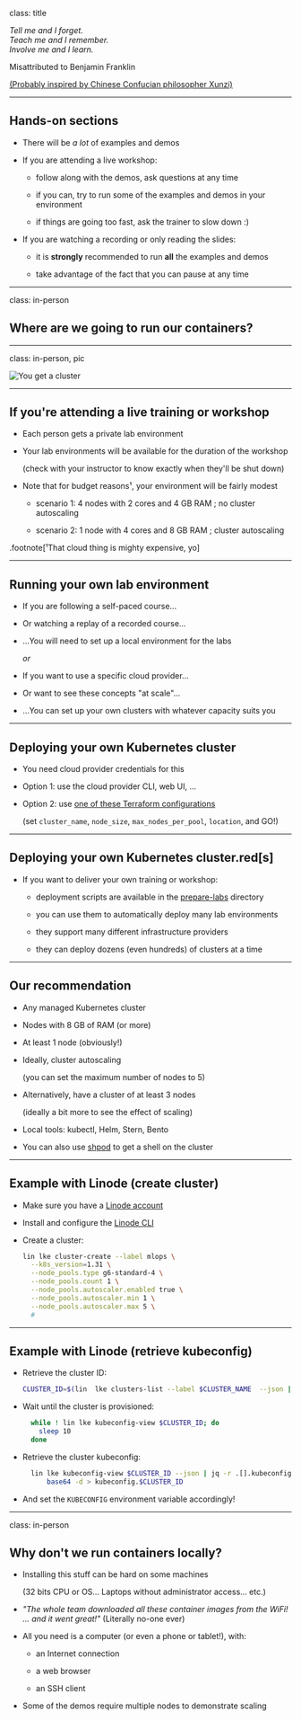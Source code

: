 class: title

*Tell me and I forget.*
<br/>
*Teach me and I remember.*
<br/>
*Involve me and I learn.*

Misattributed to Benjamin Franklin

[(Probably inspired by Chinese Confucian philosopher Xunzi)](https://www.barrypopik.com/index.php/new_york_city/entry/tell_me_and_i_forget_teach_me_and_i_may_remember_involve_me_and_i_will_lear/)

---

## Hands-on sections

- There will be *a lot* of examples and demos

- If you are attending a live workshop:

  - follow along with the demos, ask questions at any time

  - if you can, try to run some of the examples and demos in your environment

  - if things are going too fast, ask the trainer to slow down :)

- If you are watching a recording or only reading the slides:

  - it is **strongly** recommended to run **all** the examples and demos

  - take advantage of the fact that you can pause at any time

---

class: in-person

## Where are we going to run our containers?

---

class: in-person, pic

![You get a cluster](images/you-get-a-cluster.jpg)

---

## If you're attending a live training or workshop

- Each person gets a private lab environment

- Your lab environments will be available for the duration of the workshop

  (check with your instructor to know exactly when they'll be shut down)

- Note that for budget reasons¹, your environment will be fairly modest

  - scenario 1: 4 nodes with 2 cores and 4 GB RAM ; no cluster autoscaling

  - scenario 2: 1 node with 4 cores and 8 GB RAM ; cluster autoscaling

.footnote[¹That cloud thing is mighty expensive, yo]

---

## Running your own lab environment

- If you are following a self-paced course...

- Or watching a replay of a recorded course...

- ...You will need to set up a local environment for the labs

  *or*

- If you want to use a specific cloud provider...

- Or want to see these concepts "at scale"...

- ...You can set up your own clusters with whatever capacity suits you

---

## Deploying your own Kubernetes cluster

- You need cloud provider credentials for this

- Option 1: use the cloud provider CLI, web UI, ...

- Option 2: use [one of these Terraform configurations][one-kubernetes]

  (set `cluster_name`, `node_size`, `max_nodes_per_pool`, `location`, and GO!)

[one-kubernetes]: https://github.com/jpetazzo/container.training/tree/main/prepare-labs/terraform/one-kubernetes

---

## Deploying your own Kubernetes cluster.red[**s**]

- If you want to deliver your own training or workshop:

  - deployment scripts are available in the [prepare-labs] directory

  - you can use them to automatically deploy many lab environments

  - they support many different infrastructure providers

  - they can deploy dozens (even hundreds) of clusters at a time

[prepare-labs]: https://github.com/jpetazzo/container.training/tree/main/prepare-labs

---

## Our recommendation

- Any managed Kubernetes cluster

- Nodes with 8 GB of RAM (or more)

- At least 1 node (obviously!)

- Ideally, cluster autoscaling

  (you can set the maximum number of nodes to 5)

- Alternatively, have a cluster of at least 3 nodes

  (ideally a bit more to see the effect of scaling)

- Local tools: kubectl, Helm, Stern, Bento

- You can also use [shpod] to get a shell on the cluster

[shpod]: https://github.com/jpetazzo/shpod

---

## Example with Linode (create cluster)

- Make sure you have a [Linode account][linode-account]

- Install and configure the [Linode CLI][linode-cli]

- Create a cluster:
  ```bash
  lin lke cluster-create --label mlops \
    --k8s_version=1.31 \
    --node_pools.type g6-standard-4 \
    --node_pools.count 1 \
    --node_pools.autoscaler.enabled true \
    --node_pools.autoscaler.min 1 \
    --node_pools.autoscaler.max 5 \
    #
  ```

[linode-account]: https://login.linode.com/signup
[linode-cli]: https://www.linode.com/products/cli/

---

## Example with Linode (retrieve kubeconfig)

- Retrieve the cluster ID:
  ```bash
  CLUSTER_ID=$(lin  lke clusters-list --label $CLUSTER_NAME  --json | jq .[].id)
  ```

- Wait until the cluster is provisioned:
  ```bash
    while ! lin lke kubeconfig-view $CLUSTER_ID; do
      sleep 10
    done
  ```

- Retrieve the cluster kubeconfig:
  ```bash
    lin lke kubeconfig-view $CLUSTER_ID --json | jq -r .[].kubeconfig | 
        base64 -d > kubeconfig.$CLUSTER_ID
  ```

- And set the `KUBECONFIG` environment variable accordingly!

---

class: in-person

## Why don't we run containers locally?

- Installing this stuff can be hard on some machines

  (32 bits CPU or OS... Laptops without administrator access... etc.)

- *"The whole team downloaded all these container images from the WiFi!
  <br/>... and it went great!"* (Literally no-one ever)

- All you need is a computer (or even a phone or tablet!), with:

  - an Internet connection

  - a web browser

  - an SSH client

- Some of the demos require multiple nodes to demonstrate scaling

